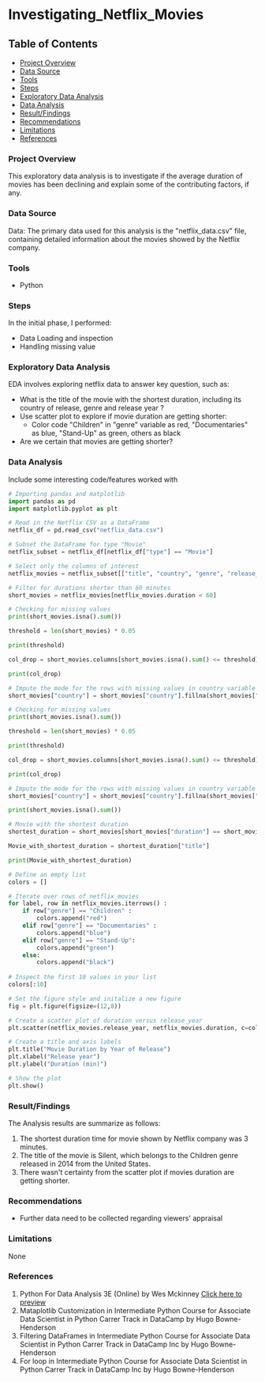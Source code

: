 # Investigating_Netflix_Movies

## Table of Contents

- [Project Overview](#project-overview)
- [Data Source](#data-source)
- [Tools](#tools)
- [Steps](#steps)
- [Exploratory Data Analysis](#exploratory-data-analysis)
- [Data Analysis](#data-analysis)
- [Result/Findings](#resultfindings)
- [Recommendations](#recommendations)
- [Limitations](#limitations)
- [References](#references)
  
### Project Overview

This exploratory data analysis is to investigate if the average duration of movies has been declining and explain some of the contributing factors, if any.

### Data Source

Data: The primary data used for this analysis is the "netflix_data.csv" file, containing detailed information about the movies showed by the Netflix company.

### Tools

- Python

### Steps
In the initial phase, I performed:
- Data Loading and inspection
- Handling missing value

### Exploratory Data Analysis

EDA involves exploring netflix data to answer key question, such as:
 - What is the title of the movie with the shortest duration, including its country of release, genre and release year ?
 - Use scatter plot to explore if movie duration are getting shorter:
    - Color code "Children" in "genre" variable as red, "Documentaries" as blue, "Stand-Up" as green, others as black
 - Are we certain that movies are getting shorter?

### Data Analysis

Include some interesting code/features worked with

```python
# Importing pandas and matplotlib
import pandas as pd
import matplotlib.pyplot as plt

# Read in the Netflix CSV as a DataFrame
netflix_df = pd.read_csv("netflix_data.csv")

# Subset the DataFrame for type "Movie"
netflix_subset = netflix_df[netflix_df["type"] == "Movie"]

# Select only the columns of interest
netflix_movies = netflix_subset[["title", "country", "genre", "release_year", "duration"]]

# Filter for durations shorter than 60 minutes
short_movies = netflix_movies[netflix_movies.duration < 60]

# Checking for missing values
print(short_movies.isna().sum())

threshold = len(short_movies) * 0.05

print(threshold)

col_drop = short_movies.columns[short_movies.isna().sum() <= threshold]

print(col_drop)

# Impute the mode for the rows with missing values in country variable
short_movies["country"] = short_movies["country"].fillna(short_movies["country"].mode()[0])

# Checking for missing values
print(short_movies.isna().sum())

threshold = len(short_movies) * 0.05

print(threshold)

col_drop = short_movies.columns[short_movies.isna().sum() <= threshold]

print(col_drop)

# Impute the mode for the rows with missing values in country variable
short_movies["country"] = short_movies["country"].fillna(short_movies["country"].mode()[0])

print(short_movies.isna().sum())

# Movie with the shortest duration
shortest_duration = short_movies[short_movies["duration"] == short_movies["duration"].min()]

Movie_with_shortest_duration = shortest_duration["title"]

print(Movie_with_shortest_duration)

# Define an empty list
colors = []

# Iterate over rows of netflix_movies
for label, row in netflix_movies.iterrows() :
    if row["genre"] == "Children" :
        colors.append("red")
    elif row["genre"] == "Documentaries" :
        colors.append("blue")
    elif row["genre"] == "Stand-Up":
        colors.append("green")
    else:
        colors.append("black")
        
# Inspect the first 10 values in your list        
colors[:10]

# Set the figure style and initalize a new figure
fig = plt.figure(figsize=(12,8))

# Create a scatter plot of duration versus release_year
plt.scatter(netflix_movies.release_year, netflix_movies.duration, c=colors)

# Create a title and axis labels
plt.title("Movie Duration by Year of Release")
plt.xlabel("Release year")
plt.ylabel("Duration (min)")

# Show the plot
plt.show()
```

### Result/Findings

The Analysis results are summarize as follows:
1. The shortest duration time for movie shown by Netflix company was 3 minutes.
2. The title of the movie is Silent, which belongs to the Children genre released in 2014 from the United States.
3. There wasn't certainty from the scatter plot if movies duration are getting shorter.

### Recommendations

- Further data need to be collected regarding viewers' appraisal

### Limitations
None

### References

1. Python For Data Analysis 3E (Online) by Wes Mckinney [Click here to preview](https://wesmckinney.com/book)
2. Mataplotlib Customization in Intermediate Python Course for Associate Data Scientist in Python Carrer Track in DataCamp by Hugo Bowne-Henderson
3. Filtering DataFrames in Intermediate Python Course for Associate Data Scientist in Python Carrer Track in DataCamp Inc by Hugo Bowne-Henderson
4. For loop in Intermediate Python Course for Associate Data Scientist in Python Carrer Track in DataCamp Inc by Hugo Bowne-Henderson
 
